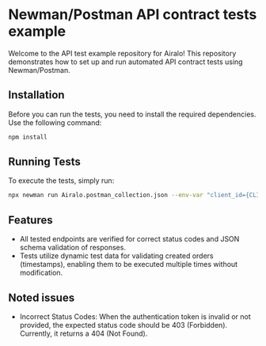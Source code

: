 # Newman/Postman API contract tests example

Welcome to the API test example repository for Airalo! This repository demonstrates how to set up and run automated API contract tests using Newman/Postman.

## Installation

Before you can run the tests, you need to install the required dependencies. Use the following command:

```bash
npm install
```
## Running Tests

To execute the tests, simply run:

```bash
npx newman run Airalo.postman_collection.json --env-var "client_id={CLIENT_ID}" --env-var "client_secret={CLIENT_SECRET}"
```

## Features

* All tested endpoints are verified for correct status codes and JSON schema validation of responses.
* Tests utilize dynamic test data for validating created orders (timestamps), enabling them to be executed multiple times without modification.

## Noted issues

* Incorrect Status Codes: When the authentication token is invalid or not provided, the expected status code should be 403 (Forbidden). Currently, it returns a 404 (Not Found).